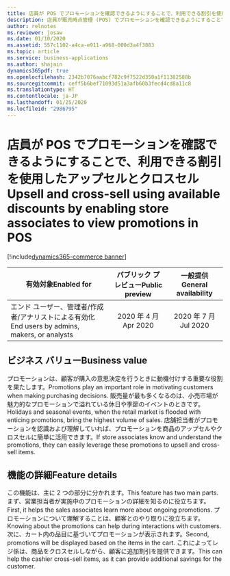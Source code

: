 ```yaml
---
title: 店員が POS でプロモーションを確認できるようにすることで、利用できる割引を使用したアップセルとクロスセル
description: 店員が販売時点管理 (POS) でプロモーションを確認できるようにすることで、利用できる割引を使用したアップセルとクロスセル。
author: relnotes
ms.reviewer: josaw
ms.date: 01/10/2020
ms.assetid: 557c1102-a4ca-e911-a968-000d3a4f3883
ms.topic: article
ms.service: business-applications
ms.author: shajain
dynamics365pdf: true
ms.openlocfilehash: 2342b7076aabcf782c9f7522d350a1f11382588b
ms.sourcegitcommit: ceff5b6bef71093d51a3afb60b3fecd4cd8a11c8
ms.translationtype: HT
ms.contentlocale: ja-JP
ms.lasthandoff: 01/25/2020
ms.locfileid: "2986795"
---
```

# <a name="upsell-and-cross-sell-using-available-discounts-by-enabling-store-associates-to-view-promotions-in-pos"></a><span data-ttu-id="df2a9-103">店員が POS でプロモーションを確認できるようにすることで、利用できる割引を使用したアップセルとクロスセル</span><span class="sxs-lookup"><span data-stu-id="df2a9-103">Upsell and cross-sell using available discounts by enabling store associates to view promotions in POS</span></span>
[!include[dynamics365-commerce banner](../includes/dynamics365-commerce.md)]

| <span data-ttu-id="df2a9-104">有効対象</span><span class="sxs-lookup"><span data-stu-id="df2a9-104">Enabled for</span></span>    |  <span data-ttu-id="df2a9-105">パブリック プレビュー</span><span class="sxs-lookup"><span data-stu-id="df2a9-105">Public preview</span></span> | <span data-ttu-id="df2a9-106">一般提供</span><span class="sxs-lookup"><span data-stu-id="df2a9-106">General availability</span></span> | 
| ---------- | :----------: |:----------: |
|<span data-ttu-id="df2a9-107">エンド ユーザー、管理者/作成者/アナリストによる有効化</span><span class="sxs-lookup"><span data-stu-id="df2a9-107">End users by admins, makers, or analysts</span></span>|<span data-ttu-id="df2a9-108">2020 年 4 月</span><span class="sxs-lookup"><span data-stu-id="df2a9-108">Apr 2020</span></span>| <span data-ttu-id="df2a9-109">2020 年 7 月</span><span class="sxs-lookup"><span data-stu-id="df2a9-109">Jul 2020</span></span>|


## <a name="business-value"></a><span data-ttu-id="df2a9-110">ビジネス バリュー</span><span class="sxs-lookup"><span data-stu-id="df2a9-110">Business value</span></span>
<!-- bv start -->
<span data-ttu-id="df2a9-111">プロモーションは、顧客が購入の意思決定を行うときに動機付けする重要な役割を果たします。</span><span class="sxs-lookup"><span data-stu-id="df2a9-111">Promotions play an important role in motivating customers when making purchasing decisions.</span></span> <span data-ttu-id="df2a9-112">販売量が最も多くなるのは、小売市場が魅力的なプロモーションで溢れている休日や季節のイベントのときです。</span><span class="sxs-lookup"><span data-stu-id="df2a9-112">Holidays and seasonal events, when the retail market is flooded with enticing promotions, bring the highest volume of sales.</span></span> <span data-ttu-id="df2a9-113">店舗担当者がプロモーションを認識および理解していれば、プロモーションを商品のアップセルやクロスセルに簡単に活用できます。</span><span class="sxs-lookup"><span data-stu-id="df2a9-113">If store associates know and understand the promotions, they can easily leverage these promotions to upsell and cross-sell items.</span></span>
<!-- bv end -->



## <a name="feature-details"></a><span data-ttu-id="df2a9-114">機能の詳細</span><span class="sxs-lookup"><span data-stu-id="df2a9-114">Feature details</span></span>
<!--feature detail start -->
<span data-ttu-id="df2a9-115">この機能は、主に 2 つの部分に分かれます。</span><span class="sxs-lookup"><span data-stu-id="df2a9-115">This feature has two main parts.</span></span> <span data-ttu-id="df2a9-116">まず、営業担当者が実施中のプロモーションの詳細を知るのに役立ちます。</span><span class="sxs-lookup"><span data-stu-id="df2a9-116">First, it helps the sales associates learn more about ongoing promotions.</span></span> <span data-ttu-id="df2a9-117">プロモーションについて理解することは、顧客とのやり取りに役立ちます。</span><span class="sxs-lookup"><span data-stu-id="df2a9-117">Knowing about the promotions can help during interactions with customers.</span></span> <span data-ttu-id="df2a9-118">次に、カート内の品目に基づいてプロモーションが表示されます。</span><span class="sxs-lookup"><span data-stu-id="df2a9-118">Second, promotions will be displayed based on the items in the cart.</span></span> <span data-ttu-id="df2a9-119">これによってレジ係は、商品をクロスセルしながら、顧客に追加割引を提供できます。</span><span class="sxs-lookup"><span data-stu-id="df2a9-119">This can help the cashier cross-sell items, as it can provide additional savings for the customer.</span></span>
<!--feature detail end -->









